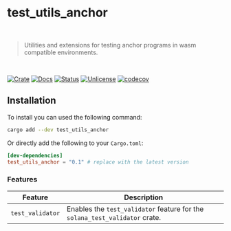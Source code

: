 # test_utils_anchor

<br />

> Utilities and extensions for testing anchor programs in wasm compatible environments.

<br />

[![Crate][crate-image]][crate-link] [![Docs][docs-image]][docs-link] [![Status][ci-status-image]][ci-status-link] [![Unlicense][unlicense-image]][unlicense-link] [![codecov][codecov-image]][codecov-link]

## Installation

To install you can used the following command:

```bash
cargo add --dev test_utils_anchor
```

Or directly add the following to your `Cargo.toml`:

```toml
[dev-dependencies]
test_utils_anchor = "0.1" # replace with the latest version
```

### Features

| Feature          | Description                                                                 |
| ---------------- | --------------------------------------------------------------------------- |
| `test_validator` | Enables the `test_validator` feature for the `solana_test_validator` crate. |

[crate-image]: https://img.shields.io/crates/v/test_utils_anchor.svg
[crate-link]: https://crates.io/crates/test_utils_anchor
[docs-image]: https://docs.rs/test_utils_anchor/badge.svg
[docs-link]: https://docs.rs/test_utils_anchor/
[ci-status-image]: https://github.com/ifiokjr/wasm_solana/workflows/ci/badge.svg
[ci-status-link]: https://github.com/ifiokjr/wasm_solana/actions?query=workflow:ci
[unlicense-image]: https://img.shields.io/badge/license-Unlicence-blue.svg
[unlicense-link]: https://opensource.org/license/unlicense
[codecov-image]: https://codecov.io/github/ifiokjr/wasm_solana/graph/badge.svg?token=87K799Q78I
[codecov-link]: https://codecov.io/github/ifiokjr/wasm_solana

<!-- Auto-update: 2025-10-14T06:04:45.401475 -->

<!-- Auto-update: 2025-10-14T06:22:05.474140 -->
